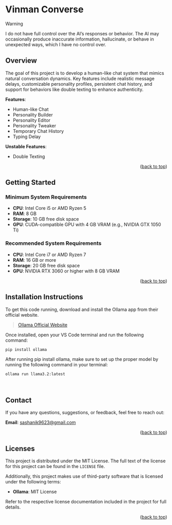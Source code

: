 <a id="readme-top"></a>

# Vinman Converse

> [!WARNING]
> I do not have full control over the AI’s responses or behavior. The AI may occasionally produce inaccurate information, hallucinate, or behave in unexpected ways, which I have no control over.

</div>

## Overview

The goal of this project is to develop a human-like chat system that mimics natural conversation dynamics. Key features include realistic message delays, customizable personality profiles, persistent chat history, and support for behaviors like double texting to enhance authenticity.

**Features**:

- Human-like Chat
- Personality Builder
- Personality Editor
- Personality Tweaker
- Temporary Chat History
- Typing Delay

**Unstable Features**:
- Double Texting

<p align="right">(<a href="#readme-top">back to top</a>)</p>

## Getting Started

### Minimum System Requirements

- **CPU**: Intel Core i5 or AMD Ryzen 5  
- **RAM**: 8 GB  
- **Storage**: 10 GB free disk space  
- **GPU**: CUDA-compatible GPU with 4 GB VRAM (e.g., NVIDIA GTX 1050 Ti)  

### Recommended System Requirements

- **CPU**: Intel Core i7 or AMD Ryzen 7  
- **RAM**: 16 GB or more  
- **Storage**: 20 GB free disk space  
- **GPU**: NVIDIA RTX 3060 or higher with 8 GB VRAM  

<p align="right">(<a href="#readme-top">back to top</a>)</p>

## Installation Instructions

To get this code running, download and install the Ollama app from their official website.

>[Ollama Official Website](https://ollama.com/)

Once installed, open your VS Code terminal and run the following command:
```bash
pip install ollama
```

After running pip install ollama, make sure to set up the proper model by running the following command in your terminal:
```bash
ollama run llama3.2:latest
```
<br>

## Contact

If you have any questions, suggestions, or feedback, feel free to reach out:

**Email**: [sashanik9623@gmail.com](mailto:sashanik9623@gmail.com)

<p align="right">(<a href="#readme-top">back to top</a>)</p>

## Licenses

This project is distributed under the MIT License. The full text of the license for this project can be found in the `LICENSE` file.

Additionally, this project makes use of third-party software that is licensed under the following terms:

- **Ollama**: MIT License

Refer to the respective license documentation included in the project for full details.

<p align="right">(<a href="#readme-top">back to top</a>)</p>
